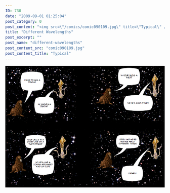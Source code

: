 ```yaml
---
ID: 730
date: "2009-09-01 01:25:04"
post_category: 0
post_content: "<img src=\"/comics/comic090109.jpg\" title=\"Typical\" />"
title: "Different Wavelengths"
post_excerpt: ""
post_name: "different-wavelengths"
post_content_src: "comic090109.jpg"
post_content_title: "Typical"
---
```



[![Typical](/comics-hi-res/comic090109.jpg)](/comics-hi-res/comic090109.jpg "Typical")
